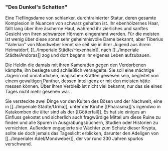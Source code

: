 ### "Des Dunkel's Schatten"

Eine Tieflingsdame von schlanker, durchtrainierter Statur, deren gesamte Komplexion in Nuancen von schwarz gehalten ist. Ihr ebenhölzernes Haar, fällt lang über ihre äscherne Haut, während ihr zierliches und sanftes Gesicht von ihren schwarzen Hörnern eingerahmt werden.  Für die meisten ist wenig über diese sonst sehr geheimnisvolle Dame bekannt, aber Tiberius "Valerian" von Mondweber kennt sie seit sie in ihrer Jugend aus ihrem Heimatdorf, [[../Imperiale Städte/Hexenhain]], nach [[../Imperiale Städte/Andoras]] zog und dort begann ihr eigenes Leben aufzubauen.

Die Heldin die damals mit ihren Kameraden gegen den Verdorbenen kämpfte, ihn besiegte und schließlich versiegelte. Sie soll eine mächtige Jägerin mit unnatürlichen, magischen Kräften gewesen sein, begleitet von einem gewaltigen Panther, dessen Intelligenz er mit den meisten hätte messen können. Über ihren Verbleib ist nicht viel bekannt, nur das sie eines Tages nicht mehr gesehen war. 

  

Sie versteckte zwei Dinge vor den Kulten des Bösen und der Nachwelt, eine in [[../Imperiale Städte/Urma]], unter der Kirche [[Pharasma]]'s irgendwo in Katakomben die älter sind als der [[Götterfall]]. Es hat sie einiges an Einfluss gekostet und sicherlich auch fragwürdige Mittel um diese Ruine zu finden und alle Spuren in Ausgrabungsbüchern, Studien oder Historien zu vernichten. Außerdem engagierte sie Wächter zum Schutz dieser Krypta, sollte sie doch jemals das Tageslicht erblicken, darunter den Adeligen von [[../Imperialer Adel/Mondweber]], der vor rund 330 Jahren spurlos verschwand.